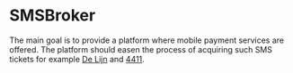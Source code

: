 SMSBroker
=========

The main goal is to provide a platform where mobile payment services are 
offered. The platform should easen the process of acquiring such SMS 
tickets for example [De Lijn](http://www.delijn.be/en/verkooppunten/sms_ticketing_copy.htm) and 
[4411](http://www.4411.be/en/).
